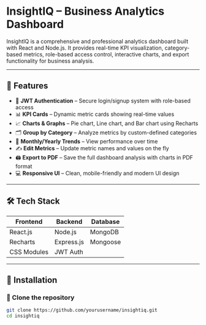 # InsightIQ – Business Analytics Dashboard

InsightIQ is a comprehensive and professional analytics dashboard built with React and Node.js. It provides real-time KPI visualization, category-based metrics, role-based access control, interactive charts, and export functionality for business analysis.

---

## 🚀 Features

- 🔐 **JWT Authentication** – Secure login/signup system with role-based access
- 📊 **KPI Cards** – Dynamic metric cards showing real-time values
- 📈 **Charts & Graphs** – Pie chart, Line chart, and Bar chart using Recharts
- 🗂 **Group by Category** – Analyze metrics by custom-defined categories
- 📅 **Monthly/Yearly Trends** – View performance over time
- ✍️ **Edit Metrics** – Update metric names and values on the fly
- 🖨 **Export to PDF** – Save the full dashboard analysis with charts in PDF format
- 💻 **Responsive UI** – Clean, mobile-friendly and modern UI design

---

## 🛠️ Tech Stack

| Frontend        | Backend        | Database     |
|-----------------|----------------|--------------|
| React.js        | Node.js        | MongoDB      |
| Recharts        | Express.js     | Mongoose     |
| CSS Modules     | JWT Auth       |              |

---

## 🔧 Installation

### 📁 Clone the repository
```bash
git clone https://github.com/yourusername/insightiq.git
cd insightiq
